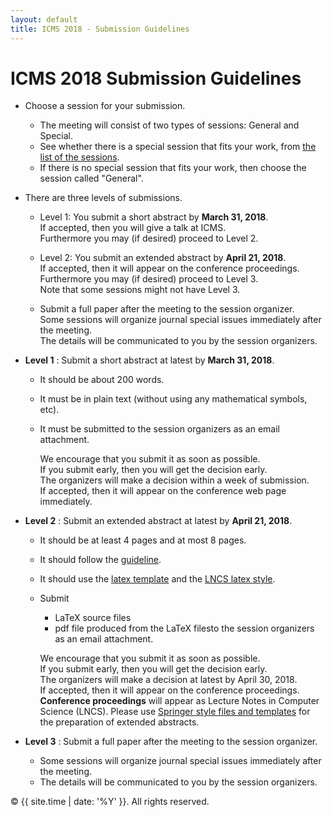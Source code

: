 ```yaml
---
layout: default
title: ICMS 2018 - Submission Guidelines
---
```


ICMS 2018 Submission Guidelines
============================


*   Choose a session for your submission.
    *   The meeting will consist of two types of sessions: General and Special.
    *   See whether there is a special session that fits your work, from [the list of the sessions](sessions/).
    *   If there is no special session that fits your work, then choose the session called "General".  

*   There are three levels of submissions.
    *   Level 1: You submit a short abstract by **March 31, 2018**.  
        If accepted, then you will give a talk at ICMS.  
        Furthermore you may (if desired) proceed to Level 2.  

    *   Level 2: You submit an extended abstract by **April 21, 2018**.  
        If accepted, then it will appear on the conference proceedings.  
        Furthermore you may (if desired) proceed to Level 3.  
        Note that some sessions might not have Level 3.  

    *   Submit a full paper after the meeting to the session organizer.  
        Some sessions will organize journal special issues immediately after the meeting.  
        The details will be communicated to you by the session organizers.  

*   **Level 1** : Submit a short abstract at latest by **March 31, 2018**.
    *   It should be about 200 words.
    *   It must be in plain text (without using any mathematical symbols, etc).
    *   It must be submitted to the session organizers as an email attachment.  

        We encourage that you submit it as soon as possible.  
        If you submit early, then you will get the decision early.  
        The organizers will make a decision within a week of submission.  
        If accepted, then it will appear on the conference web page immediately.  

*   **Level 2** : Submit an extended abstract at latest by **April 21, 2018**.
    *   It should be at least 4 pages and at most 8 pages.
    *   It should follow the [guideline](./Templates2016/ICMS_Extended_Abstract_2016.pdf).
    *   It should use the [latex template](./Templates2016/ICMS_Extended_Abstract_2016.tex) and the [LNCS latex style](./Templates2016/llncs.cls).
    *   Submit
        *   LaTeX source files
        *   pdf file produced from the LaTeX filesto the session organizers as an email attachment.  

        We encourage that you submit it as soon as possible.  
        If you submit early, then you will get the decision early.  
        The organizers will make a decision at latest by April 30, 2018\.  
        If accepted, then it will appear on the conference proceedings.  
        **Conference proceedings** will appear as Lecture Notes in Computer Science (LNCS). Please use [Springer style files and templates](http://www.springer.com/computer/lncs?SGWID=0-164-6-793341-0) for the preparation of extended abstracts.  

*   **Level 3** : Submit a full paper after the meeting to the session organizer.
    *   Some sessions will organize journal special issues immediately after the meeting.
    *   The details will be communicated to you by the session organizers.


<p>&copy; {{ site.time | date: '%Y' }}. All rights reserved.</p>

